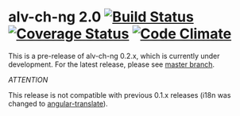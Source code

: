alv-ch-ng 2.0 [![Build Status](https://travis-ci.org/alv-ch-ng/core.svg?branch=master)](https://travis-ci.org/alv-ch-ng/core) [![Coverage Status](https://coveralls.io/repos/alv-ch-ng/core/badge.svg)](https://coveralls.io/r/alv-ch-ng/core) [![Code Climate](https://codeclimate.com/github/alv-ch-ng/core/badges/gpa.svg)](https://codeclimate.com/github/alv-ch-ng/core)
=============

This is a pre-release of alv-ch-ng 0.2.x, which is currently under development. For the latest release, please see [master branch](https://github.com/alv-ch/alv-ch-ng/tree/master).

*ATTENTION*

This release is not compatible with previous 0.1.x releases (i18n was changed to [angular-translate](https://github.com/angular-translate/angular-translate)).
